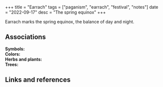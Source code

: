 +++
title = "Earrach"
tags = ["paganism", "earrach", "festival", "notes"]
date = "2022-09-17"
desc = "The spring equinox"
+++

Earrach marks the spring equinox, the balance of day and night.

## Associations

**Symbols:**   
**Colors:**  
**Herbs and plants:**   
**Trees:**  

## Links and references
